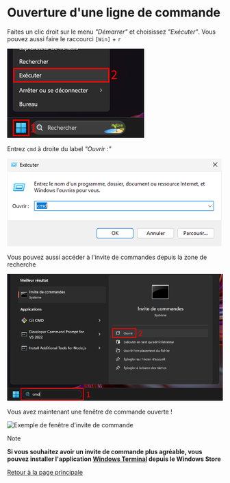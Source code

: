# Ouverture d'une ligne de commande
Faites un clic droit sur le menu _"Démarrer"_ et choisissez _"Exécuter"_. Vous pouvez aussi faire le raccourci `[Win]` + `r`

![Lancer le programme exécuter](img/cmd_menu_executer.png)

Entrez `cmd` à droite du label _"Ouvrir :"_

![Lancer une invite de commande](img/cmd_menu_executer_commande.png)

Vous pouvez aussi accéder à l'invite de commandes depuis la zone de recherche

![Ouvrir une invite de commande](img/cmd_zone_recherche.png)

Vous avez maintenant une fenêtre de commande ouverte !

![Exemple de fenêtre d'invite de commande](img/cmd_menu_exemple.png)

> [!NOTE]
> **Si vous souhaitez avoir un invite de commande plus agréable, vous pouvez installer l'application [Windows Terminal](https://www.microsoft.com/store/productId/9N0DX20HK701?ocid=pdpshare) depuis le Windows Store**

[Retour à la page principale](README.md)

